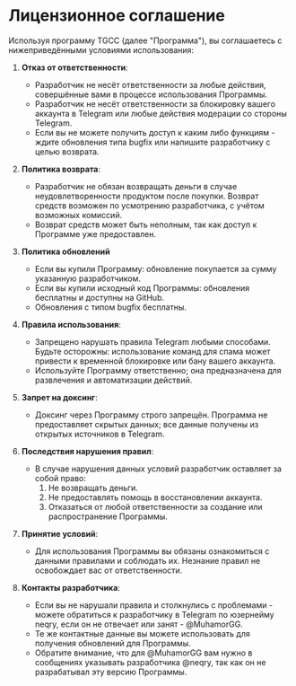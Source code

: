 # Лицензионное соглашение

Используя программу TGCC (далее "Программа"), вы соглашаетесь с нижеприведёнными условиями использования:

1. **Отказ от ответственности**:
   - Разработчик не несёт ответственности за любые действия, совершённые вами в процессе использования Программы.
   - Разработчик не несёт ответственности за блокировку вашего аккаунта в Telegram или любые действия модерации со стороны Telegram.
   - Если вы не можете получить доступ к каким либо функциям - ждите обновления типа bugfix или напишите разработчику с целью возврата.

2. **Политика возврата**:
   - Разработчик не обязан возвращать деньги в случае неудовлетворенности продуктом после покупки. Возврат средств возможен по усмотрению разработчика, с учётом возможных комиссий.
   - Возврат средств может быть неполным, так как доступ к Программе уже предоставлен.

3. **Политика обновлений**
   - Если вы купили Программу: обновление покупается за сумму указанную разработчиком.
   - Если вы купили исходный код Программы: обновления бесплатны и доступны на GitHub.
   - Обновления с типом bugfix бесплатны.

3. **Правила использования**:
   - Запрещено нарушать правила Telegram любыми способами. Будьте осторожны: использование команд для спама может привести к временной блокировке или бану вашего аккаунта.
   - Используйте Программу ответственно; она предназначена для развлечения и автоматизации действий.

4. **Запрет на доксинг**:
   - Доксинг через Программу строго запрещён. Программа не предоставляет скрытых данных; все данные получены из открытых источников в Telegram.

5. **Последствия нарушения правил**:
   - В случае нарушения данных условий разработчик оставляет за собой право:
     1. Не возвращать деньги.
     2. Не предоставлять помощь в восстановлении аккаунта.
     3. Отказаться от любой ответственности за создание или распространение Программы.

6. **Принятие условий**:
   - Для использования Программы вы обязаны ознакомиться с данными правилами и соблюдать их. Незнание правил не освобождает вас от ответственности.

7. **Контакты разработчика**:
   - Если вы не нарушали правила и столкнулись с проблемами - можете обратиться к разработчику в Telegram по юзернейму neqry, если он не отвечает или занят - @MuhamorGG.
   - Те же контактные данные вы можете использовать для получения обновлений для Программы.
   - Обратите внимание, что для @MuhamorGG вам нужно в сообщениях указывать разработчика @neqry, так как он не разрабатывал эту версию Программы.